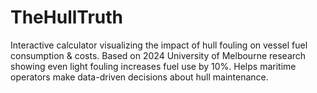 # TheHullTruth
Interactive calculator visualizing the impact of hull fouling on vessel fuel consumption &amp; costs. Based on 2024 University of Melbourne research showing even light fouling increases fuel use by 10%. Helps maritime operators make data-driven decisions about hull maintenance.
